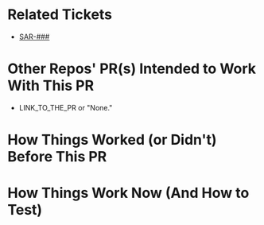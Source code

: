 # Related Tickets

<!-- If there is no Jira ticket for this PR, say why not. -->

- [SAR-###](https://jira.amida-tech.com/browse/SAR-###)

# Other Repos' PR(s) Intended to Work With This PR

- LINK_TO_THE_PR or "None."

# How Things Worked (or Didn't) Before This PR

<!-- You may say "See Jira Ticket X" if the Jira ticket has this info -->

# How Things Work Now (And How to Test)

<!-- Include test setup, testing steps, and expected results -->
<!-- You may say "See Jira Ticket X" if the Jira ticket has this info -->


